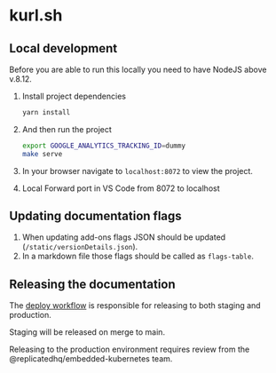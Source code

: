 # kurl.sh

## Local development

Before you are able to run this locally you need to have NodeJS above v.8.12.

1. Install project dependencies
   ```bash
   yarn install
   ```

1. And then run the project
   ```bash
   export GOOGLE_ANALYTICS_TRACKING_ID=dummy
   make serve
   ```

1. In your browser navigate to `localhost:8072` to view the project.
2. Local Forward port in VS Code from 8072 to localhost

## Updating documentation flags 

1. When updating add-ons flags JSON should be updated (`/static/versionDetails.json`). 
2. In a markdown file those flags should be called as `flags-table`.

## Releasing the documentation

The [deploy workflow](https://github.com/replicatedhq/kurl.sh/actions/workflows/deploy.yaml) is responsible for releasing to both staging and production.

Staging will be released on merge to main.

Releasing to the production environment requires review from the @replicatedhq/embedded-kubernetes team.
